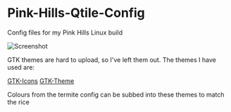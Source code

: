 # Pink-Hills-Qtile-Config
Config files for my Pink Hills Linux build

![Screenshot](https://github.com/TheWonkyTestube/Pink-Hills/blob/main/images/Pink%20Hills%20Final.png)

GTK themes are hard to upload, so I've left them out. The themes I have used are:

[GTK-Icons](https://www.gnome-look.org/s/Gnome/p/1463720/)
[GTK-Theme](https://www.gnome-look.org/p/1521400/)

Colours from the termite config can be subbed into these themes to match the rice

